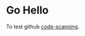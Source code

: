 # Go Hello

To test github
[code-scanning](https://github.blog/2020-09-30-code-scanning-is-now-available/).

